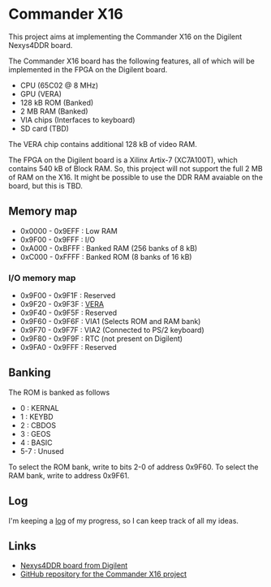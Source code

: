 # Commander X16 #

This project aims at implementing the Commander X16 on the Digilent Nexys4DDR
board.

The Commander X16 board has the following features, all of which will be
implemented in the FPGA on the Digilent board.
* CPU (65C02 @ 8 MHz)
* GPU (VERA)
* 128 kB ROM (Banked)
* 2 MB RAM (Banked)
* VIA chips (Interfaces to keyboard)
* SD card (TBD)

The VERA chip contains additional 128 kB of video RAM.

The FPGA on the Digilent board is a Xilinx Artix-7 (XC7A100T), which contains
540 kB of Block RAM. So, this project will not support the full 2 MB of RAM
on the X16. It might be possible to use the DDR RAM avaiable on the board, but
this is TBD.

## Memory map
* 0x0000 - 0x9EFF : Low RAM
* 0x9F00 - 0x9FFF : I/O
* 0xA000 - 0xBFFF : Banked RAM (256 banks of 8 kB)
* 0xC000 - 0xFFFF : Banked ROM (8 banks of 16 kB)

### I/O memory map
* 0x9F00 - 0x9F1F : Reserved
* 0x9F20 - 0x9F3F : [VERA](fpga/vera/README.md)
* 0x9F40 - 0x9F5F : Reserved
* 0x9F60 - 0x9F6F : VIA1 (Selects ROM and RAM bank)
* 0x9F70 - 0x9F7F : VIA2 (Connected to PS/2 keyboard)
* 0x9F80 - 0x9F9F : RTC (not present on Digilent)
* 0x9FA0 - 0x9FFF : Reserved

## Banking

The ROM is banked as follows
* 0 : KERNAL
* 1 : KEYBD
* 2 : CBDOS
* 3 : GEOS
* 4 : BASIC
* 5-7 : Unused

To select the ROM bank, write to bits 2-0 of address 0x9F60.
To select the RAM bank, write to address 0x9F61.

## Log
I'm keeping a [log](log.md) of my progress, so I can keep track of all my
ideas.

## Links
* [Nexys4DDR board from Digilent](https://reference.digilentinc.com/reference/programmable-logic/nexys-4-ddr/start)
* [GitHub repository for the Commander X16 project](https://github.com/commanderx16)

